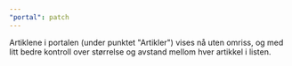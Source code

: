 ```yaml
---
"portal": patch
---
```


Artiklene i portalen (under punktet "Artikler") vises nå uten omriss, og med litt bedre kontroll over størrelse og avstand mellom hver artikkel i listen.
